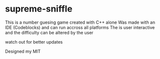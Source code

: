 # supreme-sniffle
This is a number guesing game 
created with C++ alone
Was made with an IDE (Codeblocks) and can run accross all platforms
The is user interactive and the difficulty can be altered by the user


watch out for better updates












Designed my MIT
